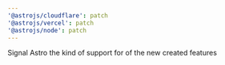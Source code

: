 ```yaml
---
'@astrojs/cloudflare': patch
'@astrojs/vercel': patch
'@astrojs/node': patch
---
```


Signal Astro the kind of support for of the new created features
